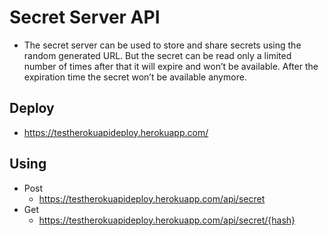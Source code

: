 Secret Server API
=================
- The secret server can be used to store and share secrets using the random generated URL. But the secret can be read only a limited number of times after that it will expire and won’t be available. After the expiration time the secret won’t be available anymore.

Deploy
-------
- https://testherokuapideploy.herokuapp.com/

Using
-------
- Post
    - https://testherokuapideploy.herokuapp.com/api/secret
- Get
    - https://testherokuapideploy.herokuapp.com/api/secret/{hash}